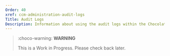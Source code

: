 ```yaml
---
Order: 40
xref: ccm-administration-audit-logs
Title: Audit Logs
Description: Information about using the audit logs within the Chocolatey Central Management Administration section.
---
```


> :choco-warning: **WARNING**
>
> This is a Work in Progress. Please check back later.